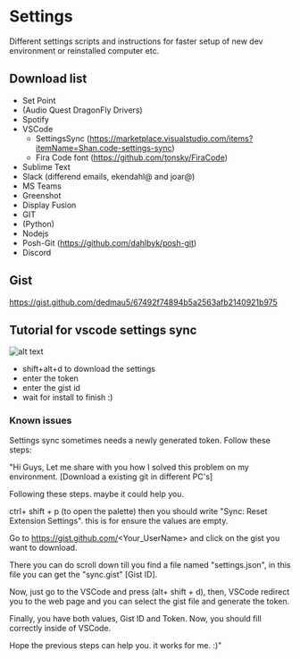 # Settings
Different settings scripts and instructions for faster setup of new dev environment or reinstalled computer etc. 

## Download list
- Set Point
- (Audio Quest DragonFly Drivers)
- Spotify
- VSCode
  - SettingsSync (https://marketplace.visualstudio.com/items?itemName=Shan.code-settings-sync)
  - Fira Code font (https://github.com/tonsky/FiraCode)
- Sublime Text
- Slack (differend emails, ekendahl@ and joar@)
- MS Teams
- Greenshot
- Display Fusion
- GIT
- (Python)
- Nodejs
- Posh-Git (https://github.com/dahlbyk/posh-git)
- Discord


## Gist
https://gist.github.com/dedmau5/67492f74894b5a2563afb2140921b975

## Tutorial for vscode settings sync

![alt text](https://media.giphy.com/media/xT9IglKxSqs2Wdwq2c/source.gif)

- shift+alt+d to download the settings
- enter the token
- enter the gist id
- wait for install to finish :)

### Known issues
Settings sync sometimes needs a newly generated token. Follow these steps:

"Hi Guys,
Let me share with you how I solved this problem on my environment. [Download a existing git in different PC's]

Following these steps. maybe it could help you.

ctrl+ shift + p (to open the palette) then you should write "Sync: Reset Extension Settings". this is for ensure the values are empty.

Go to https://gist.github.com/<Your_UserName> and click on the gist you want to download.

There you can do scroll down till you find a file named "settings.json", in this file you can get the "sync.gist" [Gist ID].

Now, just go to the VSCode and press (alt+ shift + d), then, VSCode redirect you to the web page and you can select the gist file and generate the token.

Finally, you have both values, Gist ID and Token. Now, you should fill correctly inside of VSCode.

Hope the previous steps can help you. it works for me. :)"


